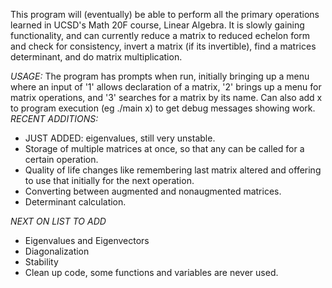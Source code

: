 This program will (eventually) be able to perform all the primary operations learned in UCSD's Math 20F course, Linear Algebra. It is slowly gaining functionality, and can currently reduce a matrix to reduced echelon form and check for consistency, invert a matrix (if its invertible), find a matrices determinant, and do matrix multiplication.

*USAGE:*
The program has prompts when run, initially bringing up a menu where an input of '1' allows declaration of a matrix, '2' brings up a menu for matrix operations, and '3' searches for a matrix by its name.
Can also add x to program execution (eg ./main x) to get debug messages showing work.
*RECENT ADDITIONS:*
- JUST ADDED: eigenvalues, still very unstable. 
- Storage of multiple matrices at once, so that any can be called for a certain operation.
- Quality of life changes like remembering last matrix altered and offering to use that initially for the next operation.
- Converting between augmented and nonaugmented matrices.
- Determinant calculation.

*NEXT ON LIST TO ADD*
- Eigenvalues and Eigenvectors
- Diagonalization
- Stability
- Clean up code, some functions and variables are never used.
